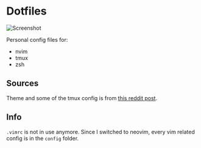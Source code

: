 # Dotfiles

![Screenshot](/img/config_screenshot.png)

Personal config files for:
- nvim
- tmux
- zsh

## Sources
Theme and some of the tmux config is from [this reddit post](https://www.reddit.com/r/vimporn/comments/bxjd4p/cant_q_tinkering/).

## Info
`.vimrc` is not in use anymore. Since I switched to neovim, every vim related config is in the `config` folder.
